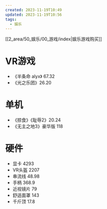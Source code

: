 ```yaml
---
created: 2023-11-19T10:49
updated: 2023-11-19T10:56
tags:
  - 娱乐
---
```

[[2_area/50_娱乐/00_游戏/index|娱乐游戏购买]]
# VR游戏
- 《半条命 alyx》 67.32
- 《光之乐团》26.20

# 单机
- 《掠食》《耻辱2》20.24
- 《无主之地3》豪华版 118

# 硬件
- 显卡 4293
- VR头盔 2207
- 串流线 48.98
- 手柄 368.9
- 近视镜片 79
- 舒适面罩 143
- 千斤顶 17.8